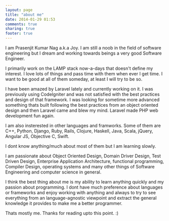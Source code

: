 ```yaml
---
layout: page
title: "about me"
date: 2014-01-29 01:53
comments: true
sharing: true
footer: true
---
```


I am Prasenjit Kumar Nag a.k.a Joy. I am still a noob in the field of software engineering but I dream and working towards beings a very good Software Engineer.

I primarily work on the LAMP stack now-a-days that doesn't define my interest. I love lots of things and pass time with them when ever I get time. I want to be good at all of them someday, at least I will try to be so.

I have been amazed by Laravel lately and currently working on it. I was previously using CodeIgniter and was not satisfied with the best practices and design of that framework. I was looking for sometime more advanced something thats built following the best practices from an object oriented design and then Laravel came and blew my mind. Laravel made PHP web development fun again.

I am also insterested in other languages and framworks. Some of them are C++, Python, Django, Ruby, Rails, Clojure, Haskell, Java, Scala, jQuery, Angular JS, Objective C, Swift.

I dont know anything/much about most of them but I am learning slowly.

I am passionate about Object Oriented Design, Domain Driver Design, Test Driven Design, Enterprise Application Architecture, functional programming, Compiler Design, operating systems and many other things of Software Engineering and computer science in general.

I think the best thing about me is my ability to learn anything quickly and my passion about programming. I dont have much preference about languages or frameworks and enjoy working with anything and always to try to see everything from an language-agnostic viewpoint and extract the general knowledge it provides to make me a better programmer.

Thats mostly me. Thanks for reading upto this point. :)